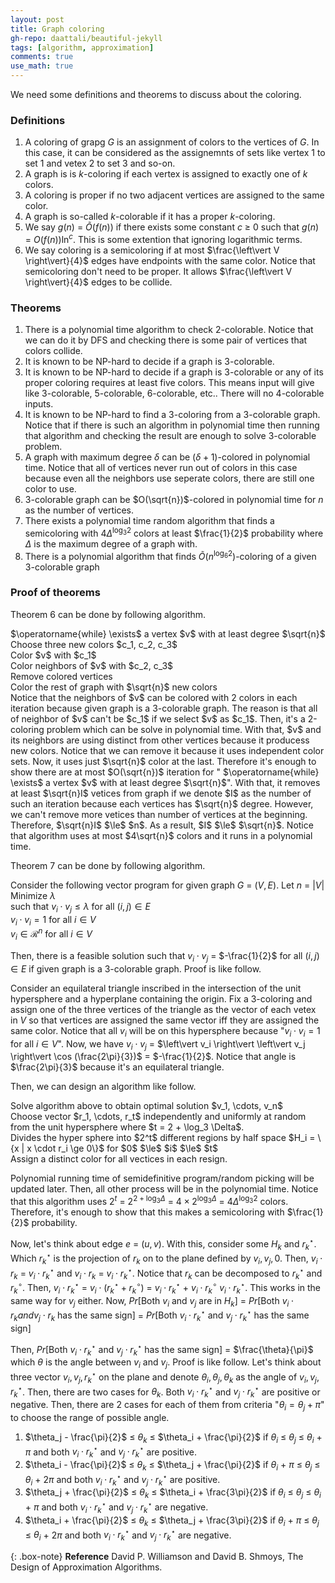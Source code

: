 ```yaml
---
layout: post
title: Graph coloring
gh-repo: daattali/beautiful-jekyll
tags: [algorithm, approximation]
comments: true
use_math: true
---
```


We need some definitions and theorems to discuss about the coloring.

### Definitions
1. A coloring of grapg $G$ is an assignment of colors to the vertices of $G$.
In this case, it can be considered as the assignemnts of sets like vertex 1 to set 1 and vetex 2 to set 3 and so-on.
2. A graph is is $k$-coloring if each vertex is assigned to exactly one of $k$ colors.
3. A coloring is proper if no two adjacent vertices are assigned to the same color.
4. A graph is so-called $k$-colorable if it has a proper $k$-coloring.
5. We say $g(n)$ $=$ $\tilde{O}(f(n))$ if there exists some constant $c$ $\ge$ $0$ such that $g(n)$ $=$ $O(f(n))\ln^c$.
This is some extention that ignoring logarithmic terms.
6. We say coloring is a semicoloring if at most $\frac{\left\vert V \right\vert}{4}$ edges have endpoints with the same color.
Notice that semicoloring don't need to be proper.
It allows $\frac{\left\vert V \right\vert}{4}$ edges to be collide.

### Theorems
1. There is a polynomial time algorithm to check 2-colorable.
Notice that we can do it by DFS and checking there is some pair of vertices that colors collide.
2. It is known to be NP-hard to decide if a graph is 3-colorable.
3. It is known to be NP-hard to decide if a graph is 3-colorable or any of its proper coloring requires at least five colors.
This means input will give like 3-colorable, 5-colorable, 6-colorable, etc..
There will no 4-colorable inputs.
4. It is known to be NP-hard to find a 3-coloring from a 3-colorable graph.
Notice that if there is such an algorithm in polynomial time then running that algorithm and checking the result are enough to solve 3-colorable problem.
5. A graph with maximum degree $\delta$ can be $(\delta + 1)$-colored in polynomial time.
Notice that all of vertices never run out of colors in this case because even all the neighbors use seperate colors, there are still one color to use.
6. 3-colorable graph can be $O(\sqrt{n})$-colored in polynomial time for $n$ as the number of vertices.
7. There exists a polynomial time random algorithm that finds a semicoloring with $4\Delta^{\log_3 2}$ colors at least $\frac{1}{2}$ probability where $\Delta$ is the maximum degree of a graph with.
8. There is a polynomial algorithm that finds $\tilde{O}(n^{\log_6 2})$-coloring of a given 3-colorable graph

### Proof of theorems

Theorem 6 can be done by following algorithm.
<div class="alg">
    $\operatorname{while} \exists$ a vertex $v$ with at least degree $\sqrt{n}$<br>
    <div class="alg">
        Choose three new colors $c_1, c_2, c_3$<br>
        Color $v$ with $c_1$<br>
        Color neighbors of $v$ with $c_2, c_3$<br>
        Remove colored vertices
    </div>
    Color the rest of graph with $\sqrt{n}$ new colors
</div>
Notice that the neighbors of $v$ can be colored with 2 colors in each iteration because given graph is a 3-colorable graph.
The reason is that all of neighbor of $v$ can't be $c_1$ if we select $v$ as $c_1$.
Then, it's a 2-coloring problem which can be solve in polynomial time.
With that, $v$ and its neighbors are using distinct from other vertices because it producess new colors.
Notice that we can remove it because it uses independent color sets.
Now, it uses just $\sqrt{n}$ color at the last.
Therefore it's enough to show there are at most $O(\sqrt{n})$ iteration for " $\operatorname{while} \exists$ a vertex $v$ with at least degree $\sqrt{n}$".
With that, it removes at least $\sqrt{n}I$ vetices from graph if we denote $I$ as the number of such an iteration because each vertices has $\sqrt{n}$ degree.
However, we can't remove more vetices than number of vertices at the beginning.
Therefore, $\sqrt{n}I$ $\le$ $n$.
As a result, $I$ $\le$ $\sqrt{n}$.
Notice that algorithm uses at most $4\sqrt{n}$ colors and it runs in a polynomial time.

Theorem 7 can be done by following algorithm.

Consider the following vector program for given graph $G$ $=$ $(V,E)$.
Let $n$ $=$ $\left\vert V \right\vert$
Minimize $\lambda$<br>
such that
    $v_i \cdot v_j \le \lambda$ for all $(i, j) \in E$<br>
    $v_i \cdot v_i = 1$ for all $i \in V$<br>
    $v_i \in \mathcal{R}^n$ for all $i \in V$<br>

Then, there is a feasible solution such that $v_i \cdot v_j$ $=$ $-\frac{1}{2}$ for all $(i,j) \in E$ if given graph is a 3-colorable graph.
Proof is like follow.

Consider an equilateral triangle inscribed in the intersection of the unit hypersphere and a hyperplane containing the origin.
Fix a 3-coloring and assign one of the three vertices of the triangle as the vector of each vetex in $V$ so that vertices are assigned the same vector iff they are assigned the same color.
Notice that all $v_i$ will be on this hypersphere because "$v_i \cdot v_i = 1$ for all $i \in V$".
Now, we have $v_i \cdot v_j$ $=$ $\left\vert v_i \right\vert \left\vert v_j \right\vert \cos (\frac{2\pi}{3})$ $=$ $-\frac{1}{2}$.
Notice that angle is $\frac{2\pi}{3}$ because it's an equilateral triangle.

Then, we can design an algorithm like follow.
<div class="alg">
    Solve algorithm above to obtain optimal solution $v_1, \cdots, v_n$<br>
    Choose vector $r_1, \cdots, r_t$ independently and uniformly at random from the unit hypersphere where $t = 2 + \log_3 \Delta$.<br>
    Divides the hyper sphere into $2^t$ different regions by half space $H_i = \{x | x \cdot r_i \ge 0\}$ for $0$ $\le$ $i$ $\le$ $t$<br>
    Assign a distinct color for all vectices in each resign.
</div>

Polynomial running time of semidefinitive program/random picking will be updated later.
Then, all other process will be in the polynomial time.
Notice that this algorithm uses $2^t$ $=$ $2^{2 + \log_3 \Delta}$ $=$ $4 \times 2^{\log_3 \Delta}$ $=$ $4 {\Delta}^{\log_3 2}$ colors.
Therefore, it's enough to show that this makes a semicoloring with $\frac{1}{2}$ probability.

Now, let's think about edge $e$ $=$ $(u, v)$.
With this, consider some $H_k$ and $r^{\star}_k$.
Which $r^{\star}_k$ is the projection of $r_k$ on to the plane defined by $v_i, v_j, 0$.
Then, $v_i \cdot r_k$ $=$ $v_i \cdot r^{\star}_k$ and $v_i \cdot r_k$ $=$ $v_i \cdot r^{\star}_k$.
Notice that $r_k$ can be decomposed to $r^{\star}_k$ and $r^{\circ}_k$.
Then, $v_i \cdot r^{\star}_k$ $=$ 
$v_i \cdot (r^{\star}_k + r^{\circ}_k)$ $=$ 
$v_i \cdot r^{\star}_k$ $+$ $v_i \cdot r^{\circ}_k$
$v_i \cdot r^{\star}_k$.
This works in the same way for $v_j$ either.
Now, $Pr[\text{Both } v_i \text{ and } v_j \text{ are in } H_k]$ $=$
$Pr[\text{Both } v_i \cdot r_k and v_j \cdot r_k \text{ has the same sign}]$ $=$ 
$Pr[\text{Both } v_i \cdot r^{\star}_k \text{ and } v_j \cdot r^{\star}_k \text{ has the same sign}]$

Then, $Pr[\text{Both } v_i \cdot r^{\star}_k \text{ and } v_j \cdot r^{\star}_k \text{ has the same sign}]$ $=$ $\frac{\theta}{\pi}$ which $\theta$ is the angle between $v_i$ and $v_j$.
Proof is like follow.
Let's think about three vector $v_i, v_j, r^{\star}_k$ on the plane and denote $\theta_i, \theta_j, \theta_k$ as the angle of $v_i, v_j, r^{\star}_k$.
Then, there are two cases for $\theta_k$.
Both $v_i \cdot r^{\star}_k$ and $v_j \cdot r^{\star}_k$ are positive or negative.
Then, there are 2 cases for each of them from criteria "$\theta_i = \theta_j + \pi$" to choose the range of possible angle.

1. $\theta_j - \frac{\pi}{2}$ $\le$ $\theta_k$ $\le$ $\theta_i + \frac{\pi}{2}$ if $\theta_i$ $\le$ $\theta_j$ $\le$ $\theta_i$ $+$ $\pi$ and both $v_i \cdot r^{\star}_k$ and $v_j \cdot r^{\star}_k$ are positive.
2. $\theta_i - \frac{\pi}{2}$ $\le$ $\theta_k$ $\le$ $\theta_j + \frac{\pi}{2}$ if $\theta_i$ $+$ $\pi$ $\le$ $\theta_j$ $\le$ $\theta_i$ $+$ $2\pi$ and both $v_i \cdot r^{\star}_k$ and $v_j \cdot r^{\star}_k$ are positive.
3. $\theta_j + \frac{\pi}{2}$ $\le$ $\theta_k$ $\le$ $\theta_i + \frac{3\pi}{2}$ if $\theta_i$ $\le$ $\theta_j$ $\le$ $\theta_i$ $+$ $\pi$ and both $v_i \cdot r^{\star}_k$ and $v_j \cdot r^{\star}_k$ are negative.
4. $\theta_i + \frac{\pi}{2}$ $\le$ $\theta_k$ $\le$ $\theta_j + \frac{3\pi}{2}$ if $\theta_i$ $+$ $\pi$ $\le$ $\theta_j$ $\le$ $\theta_i$ $+$ $2\pi$ and both $v_i \cdot r^{\star}_k$ and $v_j \cdot r^{\star}_k$ are negative.

{: .box-note}
**Reference** David P. Williamson and David B. Shmoys, The Design of Approximation Algorithms.